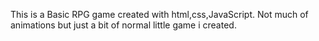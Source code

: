 This is a Basic RPG game created with html,css,JavaScript.
Not much of animations but just a bit of normal little game i created.
